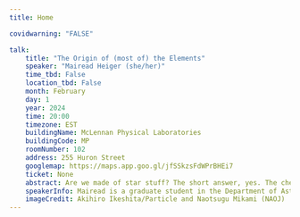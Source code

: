 ```yaml
---
title: Home

covidwarning: "FALSE"

talk:
    title: "The Origin of (most of) the Elements"
    speaker: "Mairead Heiger (she/her)"
    time_tbd: False
    location_tbd: False
    month: February
    day: 1
    year: 2024
    time: 20:00
    timezone: EST
    buildingName: McLennan Physical Laboratories
    buildingCode: MP
    roomNumber: 102
    address: 255 Huron Street
    googlemap: https://maps.app.goo.gl/jfSSkzsFdWPrBHEi7
    ticket: None
    abstract: Are we made of star stuff? The short answer, yes. The chemical elements that make us up, like carbon and iron, are created during the life and death of stars. In this AstroTour, we’ll dive into the long answer. We’ll explore the origin of "star stuff" (how elements are made, where it happens, and how we know) and answer questions like, where does carbon come from? Why is there a lot more lead than gold? And what are those weird elements at the bottom of the periodic table?
    speakerInfo: Mairead is a graduate student in the Department of Astronomy & Astrophysics at the University of Toronto. She studies how a galaxy’s chemical makeup changes over time, which can help us understand things like the how stars form and the nature of supernovae. Mairead uses observations to decode the chemical history of small, ancient galaxies that orbit the Milky Way. Originally from Pennsylvania, Mairead completed her Bachelor’s degree there at the University of Pittsburgh. Outside of work, she spends most of her free time teaching her dog useless tricks.
    imageCredit: Akihiro Ikeshita/Particle and Naotsugu Mikami (NAOJ)
---
```

